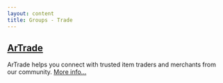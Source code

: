 ```yaml
---
layout: content
title: Groups - Trade
---
```


<div class="content-contents text-left" data-open="false" data-icon="&#xf068;,&#xf067;"><embed/></div>

## [ArTrade](/groups--artrade)

ArTrade helps you connect with trusted item traders and merchants from our community. [More info...](/groups--artrade)

<div class="content-linebreak"></div>


